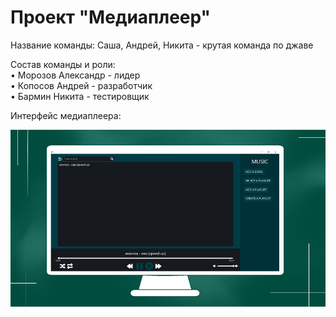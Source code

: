 # Проект "Медиаплеер"

Название команды: Саша, Андрей, Никита - крутая команда по джаве

Состав команды и роли:   
• Морозов Александр - лидер  
• Копосов Андрей - разработчик   
• Бармин Никита - тестировщик   

Интерфейс медиаплеера:

![alt text](https://github.com/rekians/media-player/blob/main/interface%20for%20readme.png)
